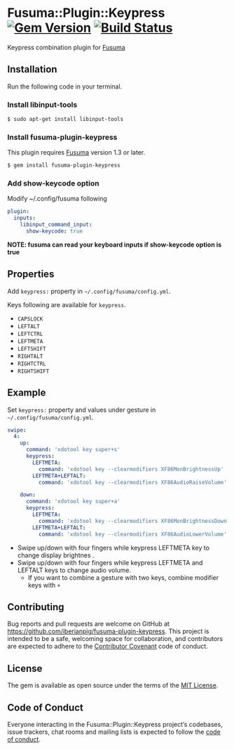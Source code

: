 # Fusuma::Plugin::Keypress [![Gem Version](https://badge.fury.io/rb/fusuma-plugin-keypress.svg)](https://badge.fury.io/rb/fusuma-plugin-keypress) [![Build Status](https://travis-ci.com/iberianpig/fusuma-plugin-keypress.svg?branch=master)](https://travis-ci.com/iberianpig/fusuma-plugin-keypress)


Keypress combination plugin for [Fusuma](https://github.com/iberianpig/fusuma)

## Installation

Run the following code in your terminal.

### Install libinput-tools

```sh
$ sudo apt-get install libinput-tools
```

### Install fusuma-plugin-keypress

This plugin requires [Fusuma](https://github.com/iberianpig/fusuma#update) version 1.3 or later.

```sh
$ gem install fusuma-plugin-keypress
```

### Add show-keycode option

Modify ~/.config/fusuma following

```yaml
plugin: 
  inputs:
    libinput_command_input:
      show-keycode: true
```

**NOTE: fusuma can read your keyboard inputs if show-keycode option is true** 

## Properties

Add `keypress:` property in `~/.config/fusuma/config.yml`.

Keys following are available for `keypress`.
* `CAPSLOCK`
* `LEFTALT`
* `LEFTCTRL`
* `LEFTMETA`
* `LEFTSHIFT`
* `RIGHTALT`
* `RIGHTCTRL`
* `RIGHTSHIFT`

## Example

Set `keypress:` property and values under gesture in `~/.config/fusuma/config.yml`.

```yaml
swipe:
  4:
    up:
      command: 'xdotool key super+s'
      keypress:
        LEFTMETA:
          command: 'xdotool key --clearmodifiers XF86MonBrightnessUp'
        LEFTMETA+LEFTALT:
          command: 'xdotool key --clearmodifiers XF86AudioRaiseVolume'

    down:
      command: 'xdotool key super+a'
      keypress:
        LEFTMETA:
          command: 'xdotool key --clearmodifiers XF86MonBrightnessDown'
        LEFTMETA+LEFTALT:
          command: 'xdotool key --clearmodifiers XF86AudioLowerVolume'
```

* Swipe up/down with four fingers while keypress LEFTMETA key to change display brightnes .
* Swipe up/down with four fingers while keypress LEFTMETA and LEFTALT keys to change audio volume.
  - If you want to combine a gesture with two keys, combine modifier keys with `+` 

## Contributing

Bug reports and pull requests are welcome on GitHub at https://github.com/iberianpig/fusuma-plugin-keypress. This project is intended to be a safe, welcoming space for collaboration, and contributors are expected to adhere to the [Contributor Covenant](http://contributor-covenant.org) code of conduct.

## License

The gem is available as open source under the terms of the [MIT License](https://opensource.org/licenses/MIT).

## Code of Conduct

Everyone interacting in the Fusuma::Plugin::Keypress project’s codebases, issue trackers, chat rooms and mailing lists is expected to follow the [code of conduct](https://github.com/iberianpig/fusuma-plugin-keypress/blob/master/CODE_OF_CONDUCT.md).

